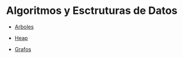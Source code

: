 # Algoritmos y Esctruturas de Datos

- [Arboles][1]

[1]: https://github.com/alexisarte/Algoritmos-y-Estructuras-de-Datos/tree/master/AyED/src/tp03

- [Heap][2]

[2]: https://github.com/alexisarte/Algoritmos-y-Estructuras-de-Datos/tree/master/AyED/src/tp06

- [Grafos][3]

[3]: https://github.com/alexisarte/Algoritmos-y-Estructuras-de-Datos/tree/master/AyED/src/tp06
